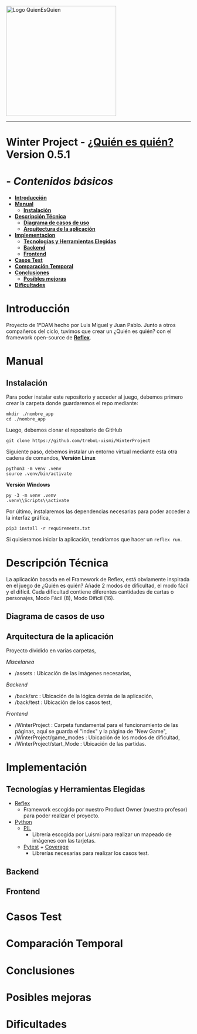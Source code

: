 <p aling="center">
    <img width="300" src="https://procomun.intef.es/files/articulos/guess_who_logo_side_es_b.jpg" alt="Logo QuienEsQuien">
</p>

<hr>

# **Winter Project - [¿Quién es quién?](https://es.wikipedia.org/wiki/Guess_Who%3F) Version 0.5.1**

# - *Contenidos básicos*
-   [**Introducción**](#introducción)
-   [**Manual**](#manual)
    -   [**Instalación**](#instalación)
-   [**Descripción Técnica**](#descripción-técnica)
    -   [**Diagrama de casos de uso**](#diagrama-de-casos-de-uso)
    -   [**Arquitectura de la aplicación**](#arquitectura-de-la-aplicación)
-   [**Implementacion**](#implementacion)
    -   [**Tecnologías y Herramientas Elegidas**](#tecnologías-y-herramientas-elegidas)
    -   [**Backend**](#backend)
    -   [**Frontend**](#frontend)
-   [**Casos Test**](#casos-test)
-   [**Comparación Temporal**](#comparación-temporal)
-   [**Conclusiones**](#conclusiones)
    -   [**Posibles mejoras**](#posibles-mejoras)
-   [**Dificultades**](#dificultades)

# **Introducción**
Proyecto de 1ºDAM hecho por Luis Miguel y Juan Pablo. Junto a otros compañeros del ciclo, tuvimos que crear un 
¿Quién es quién? con el framework open-source de **[Reflex](https://reflex.dev/)**.

# **Manual**
## **Instalación**
Para poder instalar este repositorio y acceder al juego, debemos primero crear la carpeta donde guardaremos el repo mediante:
```
mkdir ./nombre_app
cd ./nombre_app
```

Luego, debemos clonar el repositorio de GitHub
```
git clone https://github.com/treboL-uismi/WinterProject
```

Siguiente paso, debemos instalar un entorno virtual mediante esta otra cadena de comandos,
**Versión Linux**
```
python3 -m venv .venv
source .venv/bin/activate
```
**Versión Windows**
```
py -3 -m venv .venv
.venv\\Scripts\\activate
```

Por último, instalaremos las dependencias necesarias para poder acceder a la interfaz gráfica,
```
pip3 install -r requirements.txt
```

Si quisieramos iniciar la aplicación, tendríamos que hacer un ```reflex run```.

# **Descripción Técnica**
La aplicación basada en el Framework de Reflex, está obviamente inspirada en el juego de ¿Quién es quién?
Añade 2 modos de dificultad, el modo fácil y el difícil. Cada dificultad contiene diferentes cantidades de cartas o personajes, Modo Fácil (8), Modo Difícil (16).
## **Diagrama de casos de uso**

## **Arquitectura de la aplicación**
Proyecto dividido en varias carpetas,

*Miscelanea*
- /assets : Ubicación de las imágenes necesarias,

*Backend*
- /back/src : Ubicación de la lógica detrás de la aplicación,
- /back/test : Ubicación de los casos test,

*Frontend*
- /WinterProject : Carpeta fundamental para el funcionamiento de las páginas, aquí se guarda el "index" y la página de "New Game",
- /WinterProject/game_modes : Ubicación de los modos de dificultad,
- /WinterProject/start_Mode : Ubicación de las partidas.

# **Implementación**
## **Tecnologías y Herramientas Elegidas**
- [Reflex](https://reflex.dev/)
    - Framework escogido por nuestro Product Owner (nuestro profesor) para poder realizar el proyecto.
- [Python](https://www.python.org/)
    - [PIL](https://pypi.org/project/pillow/)
        - Librería escogida por Luismi para realizar un mapeado de imágenes con las tarjetas.
    - [Pytest](https://docs.pytest.org/en/stable/) + [Coverage](https://coverage.readthedocs.io/en/7.6.8/)
        - Librerías necesarias para realizar los casos test.

## **Backend**
## **Frontend**

# **Casos Test**


# **Comparación Temporal**


# **Conclusiones**
# **Posibles mejoras**

# **Dificultades**

